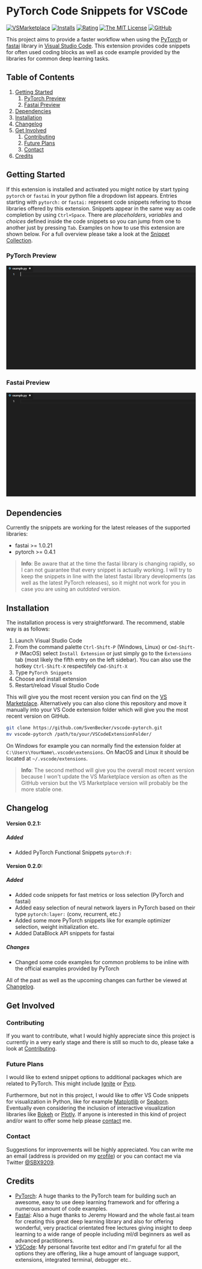 # PyTorch Code Snippets for VSCode

[![VSMarketplace](https://vsmarketplacebadge.apphb.com/version-short/SBSnippets.pytorch-snippets.svg)](https://marketplace.visualstudio.com/items?itemName=SBSnippets.pytorch-snippets)
[![Installs](https://vsmarketplacebadge.apphb.com/installs/SBSnippets.pytorch-snippets.svg)](https://marketplace.visualstudio.com/items?itemName=SBSnippets.pytorch-snippets)
[![Rating](https://vsmarketplacebadge.apphb.com/rating-short/SBSnippets.pytorch-snippets.svg)](https://marketplace.visualstudio.com/items?itemName=SBSnippets.pytorch-snippets)
[![The MIT License](https://img.shields.io/badge/license-MIT-orange.svg)](LICENSE.md)
[![GitHub](https://img.shields.io/badge/github-v0.2.1-blue.svg)](https://github.com/SvenBecker/vscode-pytorch/releases)

This project aims to provide a faster workflow when using the [PyTorch](https://github.com/pytorch/pytorch) or [fastai](https://github.com/fastai/fastai) library in [Visual Studio Code](https://code.visualstudio.com/).
This extension provides code snippets for often used coding blocks as well as code example provided by the libraries for common deep learning tasks.

## Table of Contents

1. [Getting Started](#usage)
    1. [PyTorch Preview](#pytroch)
    2. [Fastai Preview](#fastai)
2. [Dependencies](#dependencies)
3. [Installation](#installation)
4. [Changelog](#changelog)
5. [Get Involved](#involved)
    1. [Contributing](#contributing)
    2. [Future Plans](#plans)
    3. [Contact](#contact)
6. [Credits](#credits)

## <a name="usage" > </a> Getting Started

If this extension is installed and activated you might notice by start typing `pytorch` or `fastai` in your python file a dropdown list appears. Entries starting with `pytorch:` or `fastai:` represent code snippets refering to those libraries offered by this extension.
Snippets appear in the same way as code completion by using `Ctrl+Space`. There are _placeholders_, _variables_ and _choices_ defined inside the code snippets so you can jump from one to another just by pressing `Tab`. Examples on how to use this extension are shown below. For a full overview please take a look at the [Snippet Collection](COLLECTIONS.md).

### <a name="pytorch" > </a> PyTorch Preview

![PyTorch Preview](images/preview.gif)

### <a name="fastai" > </a> Fastai Preview

![Fastai Preview](images/preview_fastai.gif)

## <a name="dependencies" > </a> Dependencies

Currently the snippets are working for the latest releases of the supported libraries:

* fastai >= 1.0.21
* pytorch >= 0.4.1

>__Info__:
>Be aware that at the time the fastai library is changing rapidly, so I can not guarantee that every snippet is actually working.
>I will try to keep the snippets in line with the latest fastai library developments (as well as the latest PyTorch releases), so it might not work for you in case you are using an _outdated_ version.

## <a name="installation" > </a> Installation

The installation process is very straightforward. The recommend, stable way is as follows:

1. Launch Visual Studio Code
2. From the command palette `Ctrl-Shift-P` (Windows, Linux) or `Cmd-Shift-P` (MacOS) select `Install Extension` or just simply go to the `Extensions` tab (most likely the fifth entry on the left sidebar). You can also use the hotkey `Ctrl-Shift-X` respectifely `Cmd-Shift-X`
3. Type `PyTorch Snippets`
4. Choose and install extension
5. Restart/reload Visual Studio Code

This will give you the most recent version you can find on the [VS Marketplace](https://marketplace.visualstudio.com/vscode).
Alternatively you can also clone this repository and move it manually into your VS Code extension folder which will give you
the most recent version on GitHub.

```sh
git clone https://github.com/SvenBecker/vscode-pytorch.git
mv vscode-pytorch /path/to/your/VSCodeExtensionFolder/
```

On Windows for example you can normally find the extension folder at `C:\Users\YourName\.vscode\extensions`. On MacOS and Linux it should be located at `~/.vscode/extensions`.

> __Info__: The second method will give you the overall most recent version because I won't update the VS Marketplace version as often
> as the GitHub version but the VS Marketplace version will probably be the more stable one.

## <a name="changelog" > </a> Changelog

#### Version 0.2.1:

##### Added

- Added PyTorch Functional Snippets `pytorch:F:`

#### Version 0.2.0:

##### Added

- Added code snippets for fast metrics or loss selection (PyTorch and fastai)
- Added easy selection of neural network layers in PyTorch based on their type `pytorch:layer:` (conv, recurrent, etc.)
- Added some more PyTorch snippets like for example optimizer selection, weight initialization etc.
- Added DataBlock API snippets for fastai

##### Changes

- Changed some code examples for common problems to be inline with the official examples provided by PyTorch
  
All of the past as well as the upcoming changes can further be viewed at [Changelog](CHANGELOG.md).

## <a name="involved" > </a> Get Involved

### <a name="contributing" > </a> Contributing

If you want to contribute, what I would highly appreciate since this project is currently in a very early stage
and there is still so much to do, please take a look at [Contributing](CONTRIBUTING.md).

### <a name="plans" > </a> Future Plans

I would like to extend snippet options to additional packages which are related to PyTorch.
This might include [Ignite](https://github.com/pytorch/ignite) or [Pyro](https://github.com/uber/pyro).

Furthermore, but not in this project, I would like to offer VS Code snippets for visualization in Python, like for
example [Matplotlib](https://matplotlib.org/api/pyplot_api.html) or [Seaborn](https://seaborn.pydata.org/). Eventually even considering the inclusion of interactive visualization libraries like [Bokeh](https://bokeh.pydata.org/en/latest/) or [Plotly](https://plot.ly/). If anyone is interested in this kind of project and/or want to offer some help please
[contact](#contact) me.

### <a name="contact" > </a> Contact

Suggestions for improvements will be highly appreciated. You can write me an email (address is provided on my [profile](https://github.com/SvenBecker)) or you can contact me via Twitter [@SBX9209](https://twitter.com/SBX9209).

## <a name="credits" > </a> Credits

* [PyTorch](https://pytorch.org/): A huge thanks to the PyTorch team for building such an awesome, easy to use deep learning framework and for offering a numerous amount of code examples.
* [Fastai](https://www.fast.ai/): Also a huge thanks to Jeremy Howard and the whole fast.ai team for creating this great deep learning library and also for offering wonderful, very practical orientated free lectures giving insight to deep learning to a wide range of people including ml/dl beginners as well as advanced practitioners.
* [VSCode](https://code.visualstudio.com/): My personal favorite text editor and I'm grateful for all the options they are offering, like a huge amount of language support, extensions, integrated terminal, debugger etc..
